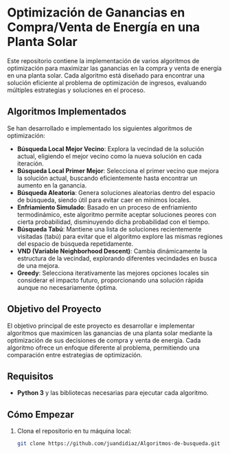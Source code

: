 # Optimización de Ganancias en Compra/Venta de Energía en una Planta Solar

Este repositorio contiene la implementación de varios algoritmos de optimización para maximizar las ganancias en la compra y venta de energía en una planta solar. Cada algoritmo está diseñado para encontrar una solución eficiente al problema de optimización de ingresos, evaluando múltiples estrategias y soluciones en el proceso.

## Algoritmos Implementados

Se han desarrollado e implementado los siguientes algoritmos de optimización:

- **Búsqueda Local Mejor Vecino**: Explora la vecindad de la solución actual, eligiendo el mejor vecino como la nueva solución en cada iteración.
- **Búsqueda Local Primer Mejor**: Selecciona el primer vecino que mejora la solución actual, buscando eficientemente hasta encontrar un aumento en la ganancia.
- **Búsqueda Aleatoria**: Genera soluciones aleatorias dentro del espacio de búsqueda, siendo útil para evitar caer en mínimos locales.
- **Enfriamiento Simulado**: Basado en un proceso de enfriamiento termodinámico, este algoritmo permite aceptar soluciones peores con cierta probabilidad, disminuyendo dicha probabilidad con el tiempo.
- **Búsqueda Tabú**: Mantiene una lista de soluciones recientemente visitadas (tabú) para evitar que el algoritmo explore las mismas regiones del espacio de búsqueda repetidamente.
- **VND (Variable Neighborhood Descent)**: Cambia dinámicamente la estructura de la vecindad, explorando diferentes vecindades en busca de una mejora.
- **Greedy**: Selecciona iterativamente las mejores opciones locales sin considerar el impacto futuro, proporcionando una solución rápida aunque no necesariamente óptima.

## Objetivo del Proyecto

El objetivo principal de este proyecto es desarrollar e implementar algoritmos que maximicen las ganancias de una planta solar mediante la optimización de sus decisiones de compra y venta de energía. Cada algoritmo ofrece un enfoque diferente al problema, permitiendo una comparación entre estrategias de optimización.

## Requisitos

- **Python 3** y las bibliotecas necesarias para ejecutar cada algoritmo.

## Cómo Empezar

1. Clona el repositorio en tu máquina local:

   ```bash
   git clone https://github.com/juandidiaz/Algoritmos-de-busqueda.git
